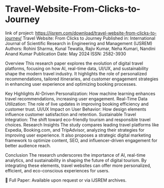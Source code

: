 # Travel-Website-From-Clicks-to-Journey
link of project: https://ijsrem.com/download/travel-website-from-clicks-to-journey/
Travel Website: From Clicks to Journey
Published in: International Journal of Scientific Research in Engineering and Management (IJSREM)
Authors: Rohini Sharma, Kunal Tewatia, Rajiv Kumar, Neha Kumari, Nandini Anand Kumar
Publication Date: May 2024
ISSN: 2582-3930

Overview
This research paper explores the evolution of digital travel platforms, focusing on how AI, real-time data, UI/UX, and sustainability shape the modern travel industry. It highlights the role of personalized recommendations, tailored itineraries, and customer engagement strategies in enhancing user experience and optimizing booking processes.

Key Highlights
AI-Driven Personalization: How machine learning enhances travel recommendations, increasing user engagement.
Real-Time Data Utilization: The role of live updates in improving booking efficiency and customer trust.
UI/UX Impact on User Behavior: How design elements influence customer satisfaction and retention.
Sustainable Travel Integration: The shift toward eco-friendly tourism and responsible travel choices.
Research Insights
The study compares leading travel platforms like Expedia, Booking.com, and TripAdvisor, analyzing their strategies for improving user experience. It also proposes a strategic digital marketing framework to optimize content, SEO, and influencer-driven engagement for better audience reach.

Conclusion
The research underscores the importance of AI, real-time analytics, and sustainability in shaping the future of digital tourism. By integrating these elements, travel websites can offer more personalized, efficient, and eco-conscious experiences for users.

📄 Full Paper: Available upon request or via IJSREM archives.
